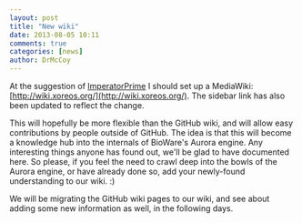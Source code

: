 ```yaml
---
layout: post
title: "New wiki"
date: 2013-08-05 10:11
comments: true
categories: [news]
author: DrMcCoy
---
```


At the suggestion of [ImperatorPrime](https://github.com/ImperatorPrime) I should set up a MediaWiki: [http://wiki.xoreos.org/](http://wiki.xoreos.org/). The sidebar link has also been updated to reflect the change.

This will hopefully be more flexible than the GitHub wiki, and will allow easy contributions by people outside of GitHub. The idea is that this will become a knowledge hub into the internals of BioWare's Aurora engine. Any interesting things anyone has found out, we'll be glad to have documented here. So please, if you feel the need to crawl deep into the bowls of the Aurora engine, or have already done so, add your newly-found understanding to our wiki. :)

We will be migrating the GitHub wiki pages to our wiki, and see about adding some new information as well, in the following days.
